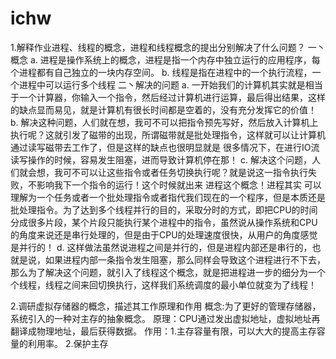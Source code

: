 # ichw
1.解释作业进程、线程的概念，进程和线程概念的提出分别解决了什么问题？
一丶概念
a.	进程是操作系统上的概念，进程是指一个内存中独立运行的应用程序，每个进程都有自己独立的一块内存空间。
b.	线程是指在进程中的一个执行流程，一个进程中可以运行多个线程 
二丶解决的问题
a.	一开始我们的计算机其实就是相当于一个计算器，你输入一个指令，然后经过计算机进行运算，最后得出结果，这样的缺点显而易见，就是计算机有很长时间都是空着的，没有充分发挥它的价值！
b.	解决这种问题，人们就在想，我可不可以把指令预先写好，然后放入计算机上执行呢？这就引发了磁带的出现，所谓磁带就是批处理指令，这样就可以让计算机通过读写磁带去工作了，但是这样的缺点也很明显就是 很多情况下，在进行IO流读写操作的时候，容易发生阻塞，进而导致计算机停在那！
c.	解决这个问题，人们就会想，我可不可以让这些指令或者任务切换执行呢？就是说这一指令执行失败，不影响我下一个指令的运行！这个时候就出来 进程这个概念！进程其实 可以理解为一个任务或者一个批处理指令或者指代我们现在的一个程序，但是本质还是批处理指令。为了达到多个线程并行的目的，采取分时的方式，即把CPU的时间分成很多片段，某个片段只能执行某个进程中的指令，虽然说从操作系统和CPU的角度来说还是串行处理的，但是由于CPU的处理速度很快，从用户的角度感觉是并行的！
d.	这样做法虽然说进程之间是并行的，但是进程内部还是串行的，也就是说，如果进程内部一条指令发生阻塞，那么同样会导致这个进程进行不下去，那么为了解决这个问题，就引入了线程这个概念，就是把进程进一步的细分为一个个线程，线程之间来回切换执行，这样我们系统调度的最小单位就变为了线程！

2.调研虚拟存储器的概念，描述其工作原理和作用
概念:为了更好的管理存储器，系统引入的一种对主存的抽象概念。
原理：CPU通过发出虚拟地址，虚拟地址再翻译成物理地址，最后获得数据。
作用：1.主存容量有限，可以大大的提高主存容量的利用率。
       2.保护主存
